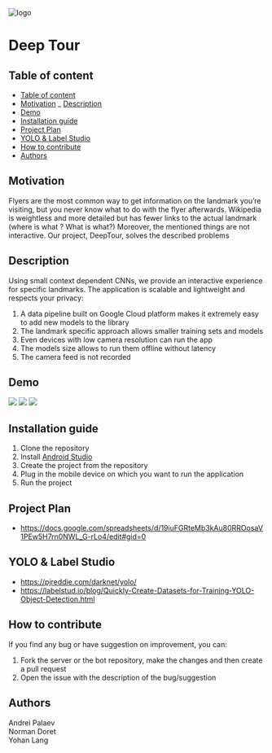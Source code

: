 ![logo](pic/logo.png "logo")

# Deep Tour

## Table of content
- [Table of content](#table-of-content)
- [Motivation](#motivation)
_ [Description](#description)  
- [Demo](#demo)  
- [Installation guide](#installation-guide)
- [Project Plan](#project-plan) 
- [YOLO & Label Studio](#yolo--label-studio)
- [How to contribute](#how-to-contribute)
- [Authors](#Authors)

## Motivation
Flyers are the most common way to get information on the landmark you’re visiting, but you never know what to do with the flyer afterwards.
Wikipedia is weightless and more detailed but has fewer links to the actual landmark (where is what ? What is what?)
Moreover, the mentioned things are not interactive. 
Our project, DeepTour, solves the described problems

## Description
Using small context dependent CNNs, we provide an interactive experience for specific landmarks.
The application is scalable and lightweight and respects your privacy:
1) A data pipeline built on Google Cloud platform makes it extremely easy to add new models to the library
2) The landmark specific approach allows smaller training sets and models 
3) Even devices with low camera resolution can run the app
4) The models size allows to run them offline without latency
5) The camera feed is not recorded
   

## Demo
![](pic/img1.jpg)
![](pic/img2.jpg)
![](pic/img3.jpg)

## Installation guide
1. Clone the repository
2. Install [Android Studio](https://developer.android.com/studio)
3. Create the project from the repository
4. Plug in the mobile device on which you want to run the application
5. Run the project

## Project Plan

- https://docs.google.com/spreadsheets/d/19iuFGRteMb3kAu80RROosaV1PEw5H7rn0NWL_G-rLo4/edit#gid=0

## YOLO & Label Studio

- https://pjreddie.com/darknet/yolo/
- https://labelstud.io/blog/Quickly-Create-Datasets-for-Training-YOLO-Object-Detection.html

## How to contribute
If you find any bug or have suggestion on improvement, you can:
1. Fork the server or the bot repository, make the changes and then create a pull request
2. Open the issue with the description of the bug/suggestion

## Authors
Andrei Palaev <br/>
Norman Doret <br/>
Yohan Lang

